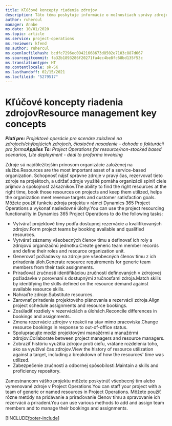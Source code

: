 ```yaml
---
title: Kľúčové koncepty riadenia zdrojov
description: Táto téma poskytuje informácie o možnostiach správy zdrojov v Microsoft Dynamics Project Operations.
author: ruhercul
manager: Annbe
ms.date: 10/01/2020
ms.topic: article
ms.service: project-operations
ms.reviewer: kfend
ms.author: ruhercul
ms.openlocfilehash: bcdfc7296ec09421668673d8502e7103c887d667
ms.sourcegitcommit: fa32b1893286f20271fa4ec4be8fc68bd135f53c
ms.translationtype: HT
ms.contentlocale: sk-SK
ms.lasthandoff: 02/15/2021
ms.locfileid: "5279517"
---
```

# <a name="resource-management-key-concepts"></a><span data-ttu-id="0de65-103">Kľúčové koncepty riadenia zdrojov</span><span class="sxs-lookup"><span data-stu-id="0de65-103">Resource management key concepts</span></span>

<span data-ttu-id="0de65-104">_**Platí pre:** Projektové operácie pre scenáre založené na zdrojoch/chýbajúcich zdrojoch, čiastočné nasadenie – dohoda o fakturácii pro forma_</span><span class="sxs-lookup"><span data-stu-id="0de65-104">_**Applies To:** Project Operations for resource/non-stocked based scenarios, Lite deployment - deal to proforma invoicing_</span></span>

<span data-ttu-id="0de65-105">Zdroje sú najdôležitejším prínosom organizácie založenej na službe.</span><span class="sxs-lookup"><span data-stu-id="0de65-105">Resources are the most important asset of a service-based organization.</span></span> <span data-ttu-id="0de65-106">Schopnosť nájsť správne zdroje v pravý čas, rezervovať tieto zdroje na projektoch, a udržať zdroje využité pomáha organizácii splniť ciele príjmov a spokojnosť zákazníkov.</span><span class="sxs-lookup"><span data-stu-id="0de65-106">The ability to find the right resources at the right time, book those resources on projects and keep them utilized, helps the organization meet revenue targets and customer satisfaction goals.</span></span> <span data-ttu-id="0de65-107">Môžete použiť funkciu zdroja projektu v rámci Dynamics 365 Project Operations a vykonať nasledovné úlohy:</span><span class="sxs-lookup"><span data-stu-id="0de65-107">You can use the project resourcing functionality in Dynamics 365 Project Operations to do the following tasks:</span></span>

- <span data-ttu-id="0de65-108">Vytvárať projektové tímy podľa dostupnej rezervácie a kvalifikovaných zdrojov.</span><span class="sxs-lookup"><span data-stu-id="0de65-108">Form project teams by booking available and qualified resources.</span></span>
- <span data-ttu-id="0de65-109">Vytvárať záznamy všeobecných členov tímu a definovať ich roly a zdrojovú organizačnú jednotku.</span><span class="sxs-lookup"><span data-stu-id="0de65-109">Create generic team member records and define their roles and resource organization unit.</span></span>
- <span data-ttu-id="0de65-110">Generovať požiadavky na zdroje pre všeobecných členov tímu z ich priradenia úloh.</span><span class="sxs-lookup"><span data-stu-id="0de65-110">Generate resource requirements for generic team members from their task assignments.</span></span>
- <span data-ttu-id="0de65-111">Priraďovať zručnosti identifikáciou zručností definovaných v zdrojovej požiadavke v porovnaní s dostupnými zručnosťami zdroja.</span><span class="sxs-lookup"><span data-stu-id="0de65-111">Match skills by identifying the skills defined on the resource demand against available resource skills.</span></span>
- <span data-ttu-id="0de65-112">Nahraďte zdroje.</span><span class="sxs-lookup"><span data-stu-id="0de65-112">Substitute resources.</span></span>
- <span data-ttu-id="0de65-113">Zarovnať priradenia projektového plánovania a rezervácií zdroja.</span><span class="sxs-lookup"><span data-stu-id="0de65-113">Align project schedule assignments and resource bookings.</span></span>
- <span data-ttu-id="0de65-114">Zosúladiť rozdiely v rezerváciách a úlohách.</span><span class="sxs-lookup"><span data-stu-id="0de65-114">Reconcile differences in bookings and assignments.</span></span>
- <span data-ttu-id="0de65-115">Zmena rezervácie zdrojov v reakcii na stav mimo pracoviska.</span><span class="sxs-lookup"><span data-stu-id="0de65-115">Change resource bookings in response to out-of-office status.</span></span>
- <span data-ttu-id="0de65-116">Spolupracujte medzi projektovými manažérmi a manažérmi zdrojov.</span><span class="sxs-lookup"><span data-stu-id="0de65-116">Collaborate between project managers and resource managers.</span></span>
- <span data-ttu-id="0de65-117">Zobraziť históriu využitia zdrojov proti cieľu, vrátane rozdelenia toho, ako sa využíval čas zdrojov.</span><span class="sxs-lookup"><span data-stu-id="0de65-117">View the history of resource utilization against a target, including a breakdown of how the resources' time was utilized.</span></span>
- <span data-ttu-id="0de65-118">Zabezpečenie zručností a odbornej spôsobilosti.</span><span class="sxs-lookup"><span data-stu-id="0de65-118">Maintain a skills and proficiency repository.</span></span>


<span data-ttu-id="0de65-119">Zamestnancom vášho projektu môžete poskytnúť všeobecný tím alebo vymenované zdroje v Project Operations.</span><span class="sxs-lookup"><span data-stu-id="0de65-119">You can staff your project with a team of generic or named resources in Project Operations.</span></span> <span data-ttu-id="0de65-120">Môžete použiť rôzne metódy na pridávanie a priraďovanie členov tímu a spravovanie ich rezervácií a priradení.</span><span class="sxs-lookup"><span data-stu-id="0de65-120">You can use various methods to add and assign team members and to manage their bookings and assignments.</span></span> 


[!INCLUDE[footer-include](../includes/footer-banner.md)]